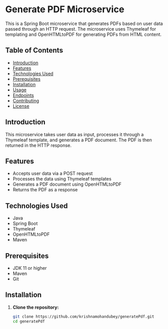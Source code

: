 # Generate PDF Microservice

This is a Spring Boot microservice that generates PDFs based on user data passed through an HTTP request. The microservice uses Thymeleaf for templating and OpenHTMLtoPDF for generating PDFs from HTML content.

## Table of Contents

- [Introduction](#introduction)
- [Features](#features)
- [Technologies Used](#technologies-used)
- [Prerequisites](#prerequisites)
- [Installation](#installation)
- [Usage](#usage)
- [Endpoints](#endpoints)
- [Contributing](#contributing)
- [License](#license)

## Introduction

This microservice takes user data as input, processes it through a Thymeleaf template, and generates a PDF document. The PDF is then returned in the HTTP response.

## Features

- Accepts user data via a POST request
- Processes the data using Thymeleaf templates
- Generates a PDF document using OpenHTMLtoPDF
- Returns the PDF as a response

## Technologies Used

- Java
- Spring Boot
- Thymeleaf
- OpenHTMLtoPDF
- Maven

## Prerequisites

- JDK 11 or higher
- Maven
- Git

## Installation

1. **Clone the repository:**

   ```sh
   git clone https://github.com/krishnamohandubey/generatePdf.git
   cd generatePdf
